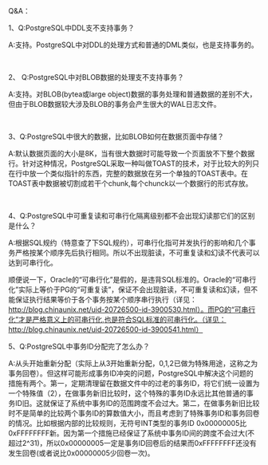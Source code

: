 Q&A：

1、Q:PostgreSQL中DDL支不支持事务？

A:支持。PostgreSQL中对DDL的处理方式和普通的DML类似，也是支持事务的。

 

2、 Q:PostgreSQL中对BLOB数据的处理支不支持事务？

A:支持。对BLOB(bytea或large object)数据的事务处理和普通数据的差别不大，但由于BLOB数据较大涉及BLOB的事务会产生很大的WAL日志文件。

 

3、Q:PostgreSQL中很大的数据，比如BLOB如何在数据页面中存储？

A:默认数据页面的大小是8K，当有很大数据时可能导致一个页面放不下整个数据行。针对这种情况，PostgreSQL采取一种叫做TOAST的技术，对于比较大的列只在行中放一个类似指针的东西，完整的数据放在另一个单独的TOAST表中。在TOAST表中数据被切割成若干个chunk,每个chunck以一个数据行的形式存放。

 

4、Q:PostgreSQL中可重复读和可串行化隔离级别都不会出现幻读那它们的区别是什么？

A:根据SQL规约（特意查了下SQL规约），可串行化指可并发执行的影响和几个事务严格按某个顺序先后执行相同。所以不出现脏读，不可重复读和幻读不代表可以达到可串行化。

顺便说一下，Oracle的“可串行化”是假的，是违背SQL标准的。Oracle的“可串行化”实际上等价于PG的“可重复读”，保证不会出现脏读，不可重复读和幻读，但不能保证执行结果等价于各个事务按某个顺序串行执行（详见：http://blog.chinaunix.net/uid-20726500-id-3900530.html）。而PG的“可串行化”才是严格意义上的可串行化,也是符合SQL标准的可串行化。（详见：http://blog.chinaunix.net/uid-20726500-id-3900541.html）
 

5、Q:PostgreSQL中事务ID分配完了怎么办？

A:从头开始重新分配（实际上从3开始重新分配，0,1,2已做为特殊用途，这称之为事务回卷）。但这样可能形成事务ID冲突的问题，PostgreSQL中解决这个问题的措施有两个。第一，定期清理留在数据文件中的过老的事务ID，将它们统一设置为一个特殊值（2），在做事务新旧比较时，这个特殊的事务ID永远比其他普通的事务ID旧。这就保证了系统中事务ID的范围跨度不会过大。第二，在做事务新旧比较时不是简单的比较两个事务ID的算数值大小，而且考虑到了特殊事务ID和事务回卷的情况。比如根据内部的比较规则，无符号INT类型的事务ID 0x00000005比0xFFFFFFFF新。因为第一个措施已经保证了系统中事务ID间的跨度不会过大(不超过2^31)，所以0x00000005一定是事务ID回卷后的结果而0xFFFFFFFF还没有发生回卷(或者说比0x00000005少回卷一次)。
